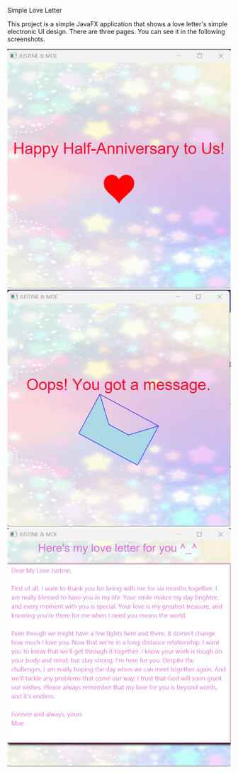 Simple Love Letter 

This project is a simple JavaFX application that shows a love letter's simple electronic UI design.
There are three pages. You can see it in the following screenshots.


![Screenshot 1](screenshots/ss1.png)
![Screenshot 2](screenshots/ss2.png)
![Screenshot 3](screenshots/ss3.png)


